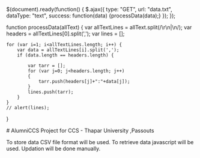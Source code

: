 

<head>
<script src="https://ajax.googleapis.com/ajax/libs/jquery/3.2.0/jquery.min.js"></script>

$(document).ready(function() {
    $.ajax({
        type: "GET",
        url: "data.txt",
        dataType: "text",
        success: function(data) {processData(data);}
     });
});

function processData(allText) {
    var allTextLines = allText.split(/\r\n|\n/);
    var headers = allTextLines[0].split(',');
    var lines = [];

    for (var i=1; i<allTextLines.length; i++) {
        var data = allTextLines[i].split(',');
        if (data.length == headers.length) {

            var tarr = [];
            for (var j=0; j<headers.length; j++)
            {
                tarr.push(headers[j]+":"+data[j]);
            }
            lines.push(tarr);
        }
    }
    // alert(lines);
}
</head> 
# AlumniCCS
Project for CCS - Thapar University ,Passouts

To store data CSV file format will be used.
To retrieve data javascript will be used.
Updation will be done manually.

<script>alert('abc')</script>
